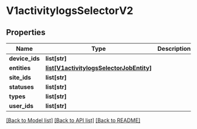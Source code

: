 # V1activitylogsSelectorV2

## Properties
Name | Type | Description | Notes
------------ | ------------- | ------------- | -------------
**device_ids** | **list[str]** |  | [optional] 
**entities** | [**list[V1activitylogsSelectorJobEntity]**](V1activitylogsSelectorJobEntity.md) |  | [optional] 
**site_ids** | **list[str]** |  | [optional] 
**statuses** | **list[str]** |  | [optional] 
**types** | **list[str]** |  | [optional] 
**user_ids** | **list[str]** |  | [optional] 

[[Back to Model list]](../README.md#documentation-for-models) [[Back to API list]](../README.md#documentation-for-api-endpoints) [[Back to README]](../README.md)


